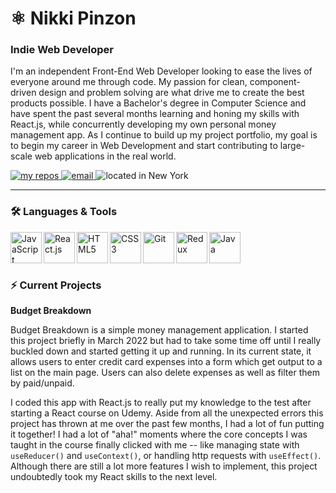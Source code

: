 <h1>⚛ Nikki Pinzon</h1>

### Indie Web Developer

<p>I'm an independent Front-End Web Developer looking to ease the lives of everyone around me through code. My passion for clean, component-driven design and problem solving are what drive me to create the best products possible. I have a Bachelor's degree in Computer Science and have spent the past several months learning and honing my skills with React.js, while concurrently developing my own personal money management app. As I continue to build up my project portfolio, my goal is to begin my career in Web Development and start contributing to large-scale web applications in the real world.</p>

<!-- Badges -->
<p>
  <a href="https://github.com/npinzon1994?tab=repositories">
    <img alt="my repos" title="My Repositories" src="https://custom-icon-badges.demolab.com/badge/-My%20Repos-439D4B?style=for-the-badge&logoColor=white&logo=repo"/>
  </a>
  <a href="mailto:npinzon1994@gmail.com">
    <img alt="email" title="Shoot me an Email" src="https://custom-icon-badges.demolab.com/badge/-npinzon1994@gmail.com-28A0EF?style=for-the-badge&logo=mention&logoColor=white"/>
  </a>
  <a>
    <img alt="located in New York" title="Lives in New York" src="https://custom-icon-badges.demolab.com/badge/New_York-USA-9564D8?style=for-the-badge&logo=location&logoColor=white"/>
  </a>
</p>

---

### 🛠 Languages & Tools
<p>
  <img align="left" alt="JavaScript" width="50px" src="https://cdn.jsdelivr.net/gh/devicons/devicon/icons/javascript/javascript-original.svg" />
  <img align="left" alt="React.js" width="50px" src="https://cdn.jsdelivr.net/gh/devicons/devicon/icons/react/react-original.svg" />
  <img align="left" alt="HTML5" width="50px" src="https://cdn.jsdelivr.net/gh/devicons/devicon/icons/html5/html5-original.svg" />
  <img align="left" alt="CSS3" width="50px" src="https://cdn.jsdelivr.net/gh/devicons/devicon/icons/css3/css3-original.svg" />
  <img align="left" alt="Git" width="50px" src="https://cdn.jsdelivr.net/gh/devicons/devicon/icons/git/git-original.svg" />
  <img align="left" alt="Redux" width="50px" src="https://cdn.jsdelivr.net/gh/devicons/devicon/icons/redux/redux-original.svg" />
  <img align="left" alt="Java" width="50px" src="https://cdn.jsdelivr.net/gh/devicons/devicon/icons/java/java-original.svg" />
</p><br /><br /><br />

### ⚡ Current Projects

**Budget Breakdown**  

Budget Breakdown is a simple money management application. I started this project briefly in March 2022 but had to take some time off until I really buckled down and started getting it up and running. In its current state, it allows users to enter credit card expenses into a form which get output to a list on the main page. Users can also delete expenses as well as filter them by paid/unpaid.  
  
I coded this app with React.js to really put my knowledge to the test after starting a React course on Udemy. Aside from all the unexpected errors this project has thrown at me over the past few months, I had a lot of fun putting it together! I had a lot of "aha!" moments where the core concepts I was taught in the course finally clicked with me -- like managing state with ```useReducer()``` and ```useContext()```, or handling http requests with ```useEffect()```. Although there are still a lot more features I wish to implement, this project undoubtedly took my React skills to the next level.

<!--
**npinzon1994/npinzon1994** is a ✨ _special_ ✨ repository because its `README.md` (this file) appears on your GitHub profile.

Here are some ideas to get you started:

- 🔭 I’m currently working on ...
- 🌱 I’m currently learning ...
- 👯 I’m looking to collaborate on ...
- 🤔 I’m looking for help with ...
- 💬 Ask me about ...
- 📫 How to reach me: ...
- 😄 Pronouns: ...
- ⚡ Fun fact: ...
-->
